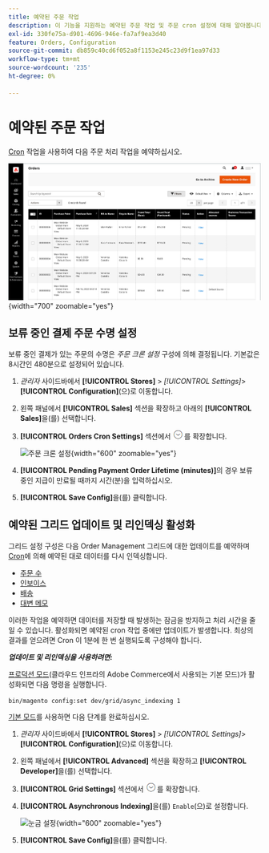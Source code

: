 ```yaml
---
title: 예약된 주문 작업
description: 이 기능을 지원하는 예약된 주문 작업 및 주문 cron 설정에 대해 알아봅니다.
exl-id: 330fe75a-d901-4696-946e-fa7af9ea3d40
feature: Orders, Configuration
source-git-commit: db859c40cd6f052a8f1153e245c23d9f1ea97d33
workflow-type: tm+mt
source-wordcount: '235'
ht-degree: 0%

---
```


# 예약된 주문 작업

[Cron](../systems/cron.md) 작업을 사용하여 다음 주문 처리 작업을 예약하십시오.

![주문 표](./assets/orders-grid.png){width="700" zoomable="yes"}

## 보류 중인 결제 주문 수명 설정

보류 중인 결제가 있는 주문의 수명은 _주문 크론 설정_ 구성에 의해 결정됩니다. 기본값은 8시간인 480분으로 설정되어 있습니다.

1. _관리자_ 사이드바에서 **[!UICONTROL Stores]** > _[!UICONTROL Settings]_>**[!UICONTROL Configuration]**(으)로 이동합니다.

1. 왼쪽 패널에서 **[!UICONTROL Sales]** 섹션을 확장하고 아래의 **[!UICONTROL Sales]**&#x200B;을(를) 선택합니다.

1. **[!UICONTROL Orders Cron Settings]** 섹션에서 ![확장 선택기](../assets/icon-display-expand.png)를 확장합니다.

   ![주문 크론 설정](../configuration-reference/sales/assets/sales-orders-cron-settings.png){width="600" zoomable="yes"}

1. **[!UICONTROL Pending Payment Order Lifetime (minutes)]**&#x200B;의 경우 보류 중인 지급이 만료될 때까지 시간(분)을 입력하십시오.

1. **[!UICONTROL Save Config]**&#x200B;을(를) 클릭합니다.

## 예약된 그리드 업데이트 및 리인덱싱 활성화

그리드 설정 구성은 다음 Order Management 그리드에 대한 업데이트를 예약하며 [Cron](../systems/cron.md)에 의해 예약된 대로 데이터를 다시 인덱싱합니다.

- [주문 수](orders.md#orders-workspace)
- [인보이스](invoices.md)
- [배송](shipments.md)
- [대변 메모](credit-memos.md)

이러한 작업을 예약하면 데이터를 저장할 때 발생하는 잠금을 방지하고 처리 시간을 줄일 수 있습니다. 활성화되면 예약된 cron 작업 중에만 업데이트가 발생합니다. 최상의 결과를 얻으려면 Cron 이 1분에 한 번 실행되도록 구성해야 합니다.

**_업데이트 및 리인덱싱을 사용하려면:_**

[프로덕션 모드](https://experienceleague.adobe.com/docs/commerce-operations/configuration-guide/setup/application-modes.html#production-mode)(클라우드 인프라의 Adobe Commerce에서 사용되는 기본 모드)가 활성화되면 다음 명령을 실행합니다.

``bin/magento config:set dev/grid/async_indexing 1``

[기본 모드](https://experienceleague.adobe.com/docs/commerce-operations/configuration-guide/setup/application-modes.html#default-mode)를 사용하면 다음 단계를 완료하십시오.

1. _관리자_ 사이드바에서 **[!UICONTROL Stores]** > _[!UICONTROL Settings]_>**[!UICONTROL Configuration]**(으)로 이동합니다.

1. 왼쪽 패널에서 **[!UICONTROL Advanced]** 섹션을 확장하고 **[!UICONTROL Developer]**&#x200B;을(를) 선택합니다.

1. **[!UICONTROL Grid Settings]** 섹션에서 ![확장 선택기](../assets/icon-display-expand.png)를 확장합니다.

1. **[!UICONTROL Asynchronous Indexing]**&#x200B;을(를) `Enable`(으)로 설정합니다.

   ![눈금 설정](../configuration-reference/advanced/assets/developer-grid-settings.png){width="600" zoomable="yes"}

1. **[!UICONTROL Save Config]**&#x200B;을(를) 클릭합니다.
